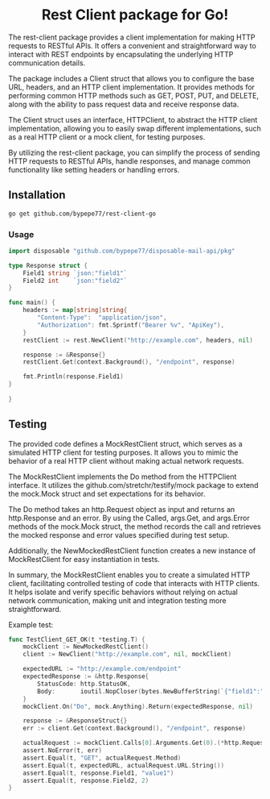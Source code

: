 <div align="center">
 <h1>Rest Client package for Go!</h1>
</div>

The rest-client package provides a client implementation for making HTTP requests to RESTful APIs. It offers a convenient and straightforward way to interact with REST endpoints by encapsulating the underlying HTTP communication details.

The package includes a Client struct that allows you to configure the base URL, headers, and an HTTP client implementation. It provides methods for performing common HTTP methods such as GET, POST, PUT, and DELETE, along with the ability to pass request data and receive response data.

The Client struct uses an interface, HTTPClient, to abstract the HTTP client implementation, allowing you to easily swap different implementations, such as a real HTTP client or a mock client, for testing purposes.

By utilizing the rest-client package, you can simplify the process of sending HTTP requests to RESTful APIs, handle responses, and manage common functionality like setting headers or handling errors.


## Installation
```bash
go get github.com/bypepe77/rest-client-go
```

### Usage

```go
import disposable "github.com/bypepe77/disposable-mail-api/pkg"

type Response struct {
	Field1 string `json:"field1"`
	Field2 int    `json:"field2"`
}

func main() {
	headers := map[string]string{
		"Content-Type":  "application/json",
		"Authorization": fmt.Sprintf("Bearer %v", "ApiKey"),
	}
	restClient := rest.NewClient("http://example.com", headers, nil)

	response := &Response{}
	restClient.Get(context.Background(), "/endpoint", response)

	fmt.Println(response.Field1)
}
  
}
```

## Testing

The provided code defines a MockRestClient struct, which serves as a simulated HTTP client for testing purposes. It allows you to mimic the behavior of a real HTTP client without making actual network requests.

The MockRestClient implements the Do method from the HTTPClient interface. It utilizes the github.com/stretchr/testify/mock package to extend the mock.Mock struct and set expectations for its behavior.

The Do method takes an http.Request object as input and returns an http.Response and an error. By using the Called, args.Get, and args.Error methods of the mock.Mock struct, the method records the call and retrieves the mocked response and error values specified during test setup.

Additionally, the NewMockedRestClient function creates a new instance of MockRestClient for easy instantiation in tests.

In summary, the MockRestClient enables you to create a simulated HTTP client, facilitating controlled testing of code that interacts with HTTP clients. It helps isolate and verify specific behaviors without relying on actual network communication, making unit and integration testing more straightforward.

Example test: 

```go
func TestClient_GET_OK(t *testing.T) {
	mockClient := NewMockedRestClient()
	client := NewClient("http://example.com", nil, mockClient)

	expectedURL := "http://example.com/endpoint"
	expectedResponse := &http.Response{
		StatusCode: http.StatusOK,
		Body:       ioutil.NopCloser(bytes.NewBufferString(`{"field1":"value1","field2":2}`)),
	}
	mockClient.On("Do", mock.Anything).Return(expectedResponse, nil)

	response := &ResponseStruct{}
	err := client.Get(context.Background(), "/endpoint", response)

	actualRequest := mockClient.Calls[0].Arguments.Get(0).(*http.Request)
	assert.NoError(t, err)
	assert.Equal(t, "GET", actualRequest.Method)
	assert.Equal(t, expectedURL, actualRequest.URL.String())
	assert.Equal(t, response.Field1, "value1")
	assert.Equal(t, response.Field2, 2)
}
```
